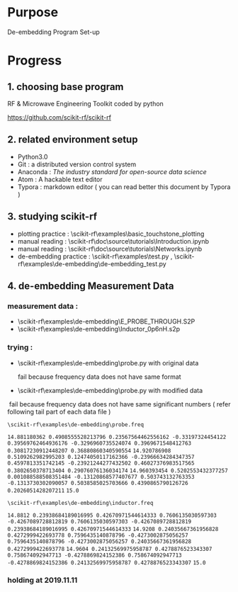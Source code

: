 # Purpose

De-embedding Program Set-up

# Progress

## 1. choosing base program

 RF & Microwave Engineering Toolkit   coded by python

https://github.com/scikit-rf/scikit-rf

## 2. related environment setup

- Python3.0
- Git :  a distributed version control system 
- Anaconda :  *The industry standard for open-source data science* 
- Atom : A hackable text editor
- Typora : markdown editor ( you can read better this document by Typora  )

## 3. studying scikit-rf

- plotting  practice : \scikit-rf\examples\basic_touchstone_plotting
- manual reading  :  \scikit-rf\doc\source\tutorials\Introduction.ipynb
- manual reading  : \scikit-rf\doc\source\tutorials\Networks.ipynb
- de-embedding practice : \scikit-rf\examples\test.py , \scikit-rf\examples\de-embedding\de-embedding_test.py

## 4. de-embedding Measurement Data 

### measurement data : 

- \scikit-rf\examples\de-embedding\E_PROBE_THROUGH.S2P
- \scikit-rf\examples\de-embedding\Inductor_0p6nH.s2p

### trying :

- \scikit-rf\examples\de-embedding\probe.py  with original data

  fail because frequency data does not have same format

- \scikit-rf\examples\de-embedding\probe.py  with modified data

​       fail because frequency data does not have same significant numbers ( refer following tail part of each data file )

`\scikit-rf\examples\de-embedding\probe.freq`

`14.881180362 0.4908555528213796 0.23567564462556162 -0.33197324454122 0.39569762464936176 -0.3296960735524074 0.3969671548412763 0.30817230912448207 0.36880860340590554`
`14.920786908 0.5109262982995203 0.12474050117162366 -0.23966634284347357 0.4597813351742145 -0.23921244277432502 0.46027376983517565 0.3802650378713404 0.29076076136034174`
`14.960393454 0.5202553432377257 0.001088588508351484 -0.13120868577407677 0.503743132763353 -0.1313730302090057 0.5038585025703666 0.4390865790126726 0.2026051428207211`
`15.0`

`\scikit-rf\examples\de-embedding\inductor.freq`

`14.8812 0.23938684189016995 0.42670971544614333 0.7606135030597303 -0.4267089728812819 0.7606135030597303 -0.4267089728812819 0.23938684189016995 0.42670971544614333`
`14.9208 0.24035667361956828 0.4272999422693778 0.7596435140878796 -0.4273002875056257 0.7596435140878796 -0.4273002875056257 0.24035667361956828 0.4272999422693778`
`14.9604 0.24132569975958787 0.4278876523343307 0.758674092947713 -0.4278869824152386 0.758674092947713 -0.4278869824152386 0.24132569975958787 0.4278876523343307`
`15.0`

### holding  at 2019.11.11

